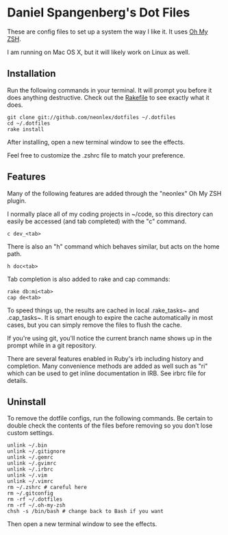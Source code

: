 # Daniel Spangenberg's Dot Files

These are config files to set up a system the way I like it. It uses
[Oh My ZSH](https://github.com/robbyrussell/oh-my-zsh).

I am running on Mac OS X, but it will likely work on Linux as well.


## Installation

Run the following commands in your terminal. It will prompt you before
it does anything destructive. Check out the
[Rakefile](https://github.com/neonlex/dotfiles/blob/master/Rakefile)
to see exactly what it does.

```terminal
git clone git://github.com/neonlex/dotfiles ~/.dotfiles
cd ~/.dotfiles
rake install
```

After installing, open a new terminal window to see the effects.

Feel free to customize the .zshrc file to match your preference.


## Features

Many of the following features are added through the "neonlex" Oh My ZSH
plugin.

I normally place all of my coding projects in ~/code, so this directory
can easily be accessed (and tab completed) with the "c" command.

```terminal
c dev_<tab>
```

There is also an "h" command which behaves similar, but acts on the home
path.

```terminal
h doc<tab>
```

Tab completion is also added to rake and cap commands:

```
rake db:mi<tab>
cap de<tab>
```

To speed things up, the results are cached in local .rake_tasks~ and
.cap_tasks~. It is smart enough to expire the cache automatically in
most cases, but you can simply remove the files to flush the cache.

If you're using git, you'll notice the current branch name shows up in
the prompt while in a git repository.

There are several features enabled in Ruby's irb including history and
completion. Many convenience methods are added as well such as "ri"
which can be used to get inline documentation in IRB. See irbrc file for
details.


## Uninstall

To remove the dotfile configs, run the following commands. Be certain to
double check the contents of the files before removing so you don't lose
custom settings.

```
unlink ~/.bin
unlink ~/.gitignore
unlink ~/.gemrc
unlink ~/.gvimrc
unlink ~/.irbrc
unlink ~/.vim
unlink ~/.vimrc
rm ~/.zshrc # careful here
rm ~/.gitconfig
rm -rf ~/.dotfiles
rm -rf ~/.oh-my-zsh
chsh -s /bin/bash # change back to Bash if you want
```

Then open a new terminal window to see the effects.
